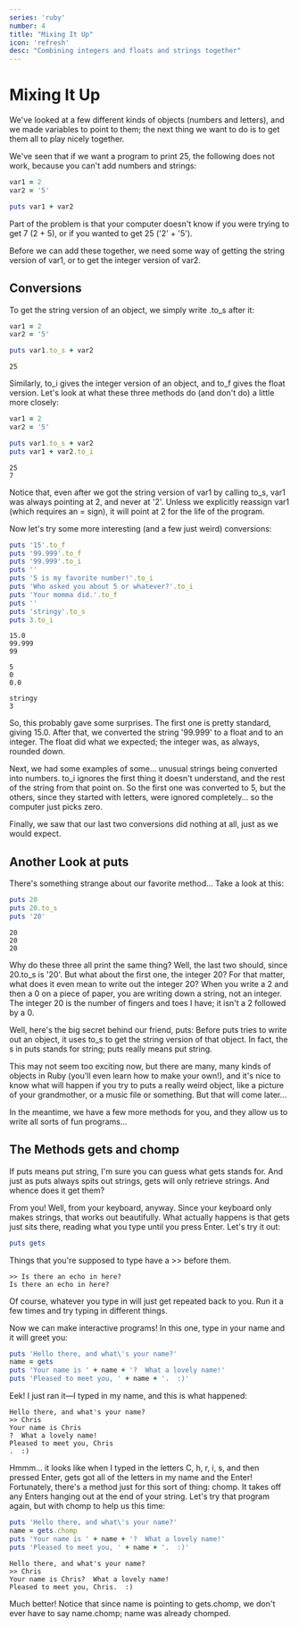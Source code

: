 ```yaml
---
series: 'ruby'
number: 4
title: "Mixing It Up"
icon: 'refresh'
desc: "Combining integers and floats and strings together"
---
```

# Mixing It Up

We've looked at a few different kinds of objects (numbers and letters), and we made variables to point to them; the next thing we want to do is to get them all to play nicely together.

We've seen that if we want a program to print 25, the following does not work, because you can't add numbers and strings:

~~~~ ruby
var1 = 2
var2 = '5'

puts var1 + var2
~~~~

Part of the problem is that your computer doesn't know if you were trying to get 7 (2 + 5), or if you wanted to get 25 ('2' + '5').

Before we can add these together, we need some way of getting the string version of var1, or to get the integer version of var2.

## Conversions

To get the string version of an object, we simply write  .to_s after it:

~~~~ ruby
var1 = 2
var2 = '5'

puts var1.to_s + var2
~~~~

~~~~ text
25
~~~~

Similarly, to_i gives the integer version of an object, and to_f gives the float version. Let's look at what these three methods do (and don't do) a little more closely:

~~~~ ruby
var1 = 2
var2 = '5'

puts var1.to_s + var2
puts var1 + var2.to_i
~~~~

~~~~ text
25
7
~~~~

Notice that, even after we got the string version of  var1 by calling to_s, var1 was always pointing at 2, and never at '2'. Unless we explicitly reassign  var1 (which requires an = sign), it will point at 2 for the life of the program.

Now let's try some more interesting (and a few just weird) conversions:

~~~~ ruby
puts '15'.to_f
puts '99.999'.to_f
puts '99.999'.to_i
puts ''
puts '5 is my favorite number!'.to_i
puts 'Who asked you about 5 or whatever?'.to_i
puts 'Your momma did.'.to_f
puts ''
puts 'stringy'.to_s
puts 3.to_i
~~~~

~~~~ text
15.0
99.999
99

5
0
0.0

stringy
3
~~~~

So, this probably gave some surprises. The first one is pretty standard, giving 15.0. After that, we converted the string '99.999' to a float and to an integer. The float did what we expected; the integer was, as always, rounded down.

Next, we had some examples of some... unusual strings being converted into numbers.  to_i ignores the first thing it doesn't understand, and the rest of the string from that point on. So the first one was converted to 5, but the others, since they started with letters, were ignored completely... so the computer just picks zero.

Finally, we saw that our last two conversions did nothing at all, just as we would expect.

## Another Look at puts

There's something strange about our favorite method... Take a look at this:

~~~~ ruby
puts 20
puts 20.to_s
puts '20'
~~~~

~~~~ text
20
20
20
~~~~

Why do these three all print the same thing? Well, the last two should, since 20.to_s is '20'. But what about the first one, the integer 20? For that matter, what does it even mean to write out the integer 20? When you write a 2 and then a 0 on a piece of paper, you are writing down a string, not an integer. The integer 20 is the number of fingers and toes I have; it isn't a 2 followed by a 0.

Well, here's the big secret behind our friend, puts: Before  puts tries to write out an object, it uses to_s to get the string version of that object. In fact, the s in puts stands for string; puts really means put string.

This may not seem too exciting now, but there are many, many kinds of objects in Ruby (you'll even learn how to make your own!), and it's nice to know what will happen if you try to puts a really weird object, like a picture of your grandmother, or a music file or something. But that will come later...

In the meantime, we have a few more methods for you, and they allow us to write all sorts of fun programs...

## The Methods gets and chomp

If puts means put string, I'm sure you can guess what gets stands for. And just as puts always spits out strings, gets will only retrieve strings. And whence does it get them?

From you! Well, from your keyboard, anyway. Since your keyboard only makes strings, that works out beautifully. What actually happens is that gets just sits there, reading what you type until you press Enter. Let's try it out:

~~~~ ruby
puts gets
~~~~

Things that you're supposed to type have a >> before them.

~~~~ text
>> Is there an echo in here?
Is there an echo in here?
~~~~

Of course, whatever you type in will just get repeated back to you. Run it a few times and try typing in different things.

Now we can make interactive programs! In this one, type in your name and it will greet you:

~~~~ ruby
puts 'Hello there, and what\'s your name?'
name = gets
puts 'Your name is ' + name + '?  What a lovely name!'
puts 'Pleased to meet you, ' + name + '.  :)'
~~~~

Eek! I just ran it—I typed in my name, and this is what happened:

~~~~ text
Hello there, and what's your name?
>> Chris
Your name is Chris
?  What a lovely name!
Pleased to meet you, Chris
.  :)
~~~~

Hmmm... it looks like when I typed in the letters C, h, r, i, s, and then pressed Enter, gets got all of the letters in my name and the Enter! Fortunately, there's a method just for this sort of thing:  chomp. It takes off any Enters hanging out at the end of your string. Let's try that program again, but with chomp to help us this time:

~~~~ ruby
puts 'Hello there, and what\'s your name?'
name = gets.chomp
puts 'Your name is ' + name + '?  What a lovely name!'
puts 'Pleased to meet you, ' + name + '.  :)'
~~~~

~~~~ text
Hello there, and what's your name?
>> Chris
Your name is Chris?  What a lovely name!
Pleased to meet you, Chris.  :)
~~~~

Much better! Notice that since name is pointing to  gets.chomp, we don't ever have to say  name.chomp;  name was already chomped.
